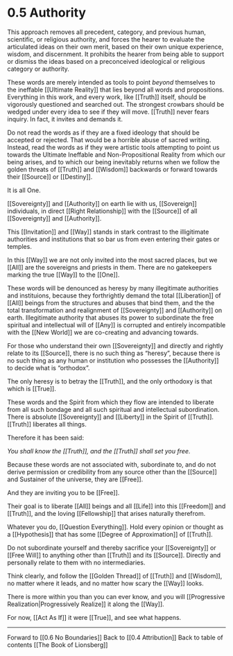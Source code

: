 # 0.5 Authority
This approach removes all precedent, category, and previous human, scientific, or religious authority, and forces the hearer to evaluate the articulated ideas on their own merit, based on their own unique experience, wisdom, and discernment. It prohibits the hearer from being able to support or dismiss the ideas based on a preconceived ideological or religious category or authority.

These words are merely intended as tools to point _beyond_ themselves to the ineffable [[Ultimate Reality]] that lies beyond all words and propositions. Everything in this work, and every work, like [[Truth]] itself, should be vigorously questioned and searched out. The strongest crowbars should be wedged under every idea to see if they will move. [[Truth]] never fears inquiry. In fact, it invites and demands it. 

Do not read the words as if they are a fixed ideology that should be accepted or rejected. That would be a horrible abuse of sacred writing. Instead, read the words as if they were artistic tools attempting to point us towards the Ultimate Ineffable and Non-Propositional Reality from which our being arises, and to which our being inevitably returns when we follow the golden threats of [[Truth]] and [[Wisdom]] backwards or forward towards their [[Source]] or [[Destiny]].

It is all One.  

[[Sovereignty]] and [[Authority]] on earth lie with us, [[Sovereign]] individuals, in direct [[Right Relationship]] with the [[Source]] of all [[Sovereignty]] and [[Authority]]. 

This [[Invitation]] and [[Way]] stands in stark contrast to the illigitimate authorities and institutions that so bar us from even entering their gates or temples. 

In this [[Way]] we are not only invited into the most sacred places, but we [[All]] are the sovereigns and priests in them. There are no gatekeepers marking the true [[Way]] to the [[One]]. 

These words will be denounced as heresy by many illegitimate authorities and instituions, because they forthrightly demand the total [[Liberation]] of [[All]] beings from the structures and abuses that bind them, and the the total transformation and realignment of [[Sovereignty]] and [[Authority]] on earth. Illegitimate authority that abuses its power to subordinate the free spiritual and intellectual will of [[Any]] is corrupted and entirely incompatible with the [[New World]] we are co-creating and advancing towards. 

For those who understand their own [[Sovereignty]] and directly and rightly relate to its [[Source]], there is no such thing as “heresy”, because there is no such thing as any human or institution who possesses the [[Authority]] to decide what is “orthodox”.

The only heresy is to betray the [[Truth]], and the only orthodoxy is that which is [[True]]. 

These words and the Spirit from which they flow are intended to liberate from all such bondage and all such spiritual and intellectual subordination. There is absolute [[Sovereignty]] and [[Liberty]] in the Spirit of [[Truth]]. [[Truth]] liberates all things. 

Therefore it has been said: 

_You shall know the [[Truth]], and the [[Truth]] shall set you free._  

Because these words are not associated with, subordinate to, and do not derive permission or credibility from any source other than the [[Source]] and Sustainer of the universe, they are [[Free]]. 

And they are inviting you to be [[Free]]. 

Their goal is to liberate [[All]] beings and all [[Life]] into this [[Freedom]] and [[Truth]], and the loving [[Fellowship]] that arises naturally therefrom. 

Whatever you do, [[Question Everything]]. Hold every opinion or thought as a [[Hypothesis]] that has some [[Degree of Approximation]] of [[Truth]].   

Do not subordinate yourself and thereby sacrifice your [[Sovereignty]] or [[Free Will]] to anything other than [[Truth]] and its [[Source]]. Directly and personally relate to them with no intermediaries. 

Think clearly, and follow the [[Golden Thread]] of [[Truth]] and [[Wisdom]], no matter where it leads, and no matter how scary the [[Way]] looks. 

There is more within you than you can ever know, and you will [[Progressive Realization|Progressively Realize]] it along the [[Way]]. 

For now, [[Act As If]] it were [[True]], and see what happens. 

___

Forward to [[0.6 No Boundaries]]
Back to [[0.4 Attribution]]
Back to table of contents [[The Book of Lionsberg]]